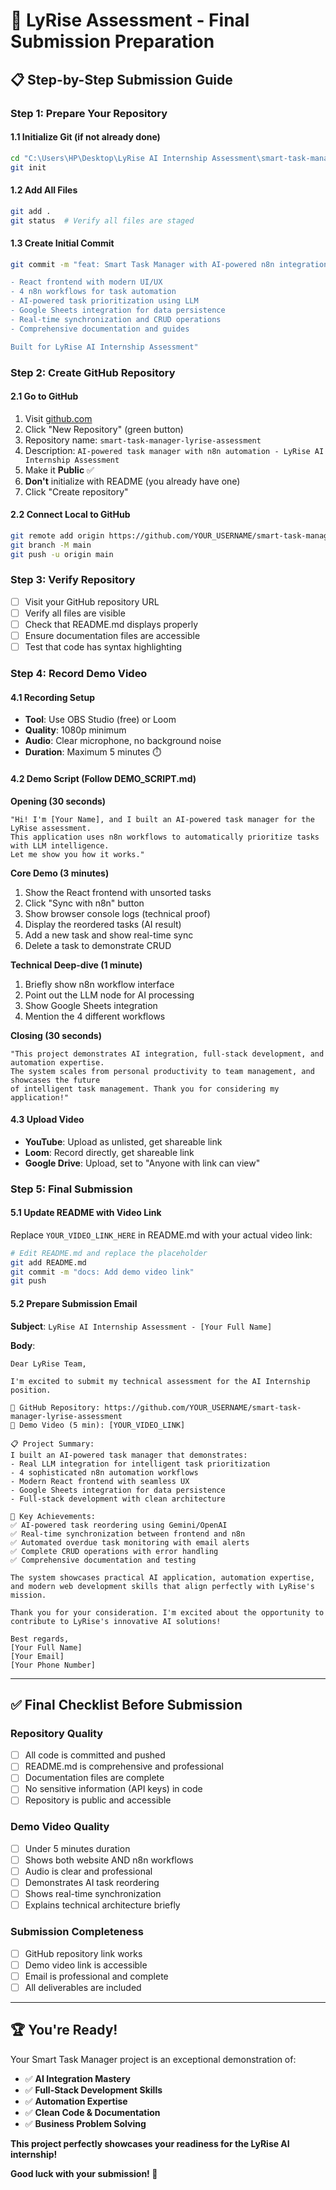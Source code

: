 # 🚀 LyRise Assessment - Final Submission Preparation

## 📋 **Step-by-Step Submission Guide**

### **Step 1: Prepare Your Repository**

#### **1.1 Initialize Git (if not already done)**
```bash
cd "C:\Users\HP\Desktop\LyRise AI Internship Assessment\smart-task-manager"
git init
```

#### **1.2 Add All Files**
```bash
git add .
git status  # Verify all files are staged
```

#### **1.3 Create Initial Commit**
```bash
git commit -m "feat: Smart Task Manager with AI-powered n8n integration

- React frontend with modern UI/UX
- 4 n8n workflows for task automation
- AI-powered task prioritization using LLM
- Google Sheets integration for data persistence
- Real-time synchronization and CRUD operations
- Comprehensive documentation and guides

Built for LyRise AI Internship Assessment"
```

### **Step 2: Create GitHub Repository**

#### **2.1 Go to GitHub**
1. Visit [github.com](https://github.com)
2. Click "New Repository" (green button)
3. Repository name: `smart-task-manager-lyrise-assessment`
4. Description: `AI-powered task manager with n8n automation - LyRise AI Internship Assessment`
5. Make it **Public** ✅
6. **Don't** initialize with README (you already have one)
7. Click "Create repository"

#### **2.2 Connect Local to GitHub**
```bash
git remote add origin https://github.com/YOUR_USERNAME/smart-task-manager-lyrise-assessment.git
git branch -M main
git push -u origin main
```

### **Step 3: Verify Repository**
- [ ] Visit your GitHub repository URL
- [ ] Verify all files are visible
- [ ] Check that README.md displays properly
- [ ] Ensure documentation files are accessible
- [ ] Test that code has syntax highlighting

### **Step 4: Record Demo Video**

#### **4.1 Recording Setup**
- **Tool**: Use OBS Studio (free) or Loom
- **Quality**: 1080p minimum
- **Audio**: Clear microphone, no background noise
- **Duration**: Maximum 5 minutes ⏱️

#### **4.2 Demo Script (Follow DEMO_SCRIPT.md)**

**Opening (30 seconds)**
```
"Hi! I'm [Your Name], and I built an AI-powered task manager for the LyRise assessment. 
This application uses n8n workflows to automatically prioritize tasks with LLM intelligence. 
Let me show you how it works."
```

**Core Demo (3 minutes)**
1. Show the React frontend with unsorted tasks
2. Click "Sync with n8n" button
3. Show browser console logs (technical proof)
4. Display the reordered tasks (AI result)
5. Add a new task and show real-time sync
6. Delete a task to demonstrate CRUD

**Technical Deep-dive (1 minute)**
1. Briefly show n8n workflow interface
2. Point out the LLM node for AI processing
3. Show Google Sheets integration
4. Mention the 4 different workflows

**Closing (30 seconds)**
```
"This project demonstrates AI integration, full-stack development, and automation expertise. 
The system scales from personal productivity to team management, and showcases the future 
of intelligent task management. Thank you for considering my application!"
```

#### **4.3 Upload Video**
- **YouTube**: Upload as unlisted, get shareable link
- **Loom**: Record directly, get shareable link  
- **Google Drive**: Upload, set to "Anyone with link can view"

### **Step 5: Final Submission**

#### **5.1 Update README with Video Link**
Replace `YOUR_VIDEO_LINK_HERE` in README.md with your actual video link:
```bash
# Edit README.md and replace the placeholder
git add README.md
git commit -m "docs: Add demo video link"
git push
```

#### **5.2 Prepare Submission Email**

**Subject**: `LyRise AI Internship Assessment - [Your Full Name]`

**Body**:
```
Dear LyRise Team,

I'm excited to submit my technical assessment for the AI Internship position.

🔗 GitHub Repository: https://github.com/YOUR_USERNAME/smart-task-manager-lyrise-assessment
🎥 Demo Video (5 min): [YOUR_VIDEO_LINK]

📋 Project Summary:
I built an AI-powered task manager that demonstrates:
- Real LLM integration for intelligent task prioritization
- 4 sophisticated n8n automation workflows
- Modern React frontend with seamless UX
- Google Sheets integration for data persistence
- Full-stack development with clean architecture

🎯 Key Achievements:
✅ AI-powered task reordering using Gemini/OpenAI
✅ Real-time synchronization between frontend and n8n
✅ Automated overdue task monitoring with email alerts
✅ Complete CRUD operations with error handling
✅ Comprehensive documentation and testing

The system showcases practical AI application, automation expertise, and modern web development skills that align perfectly with LyRise's mission.

Thank you for your consideration. I'm excited about the opportunity to contribute to LyRise's innovative AI solutions!

Best regards,
[Your Full Name]
[Your Email]
[Your Phone Number]
```

---

## ✅ **Final Checklist Before Submission**

### **Repository Quality**
- [ ] All code is committed and pushed
- [ ] README.md is comprehensive and professional
- [ ] Documentation files are complete
- [ ] No sensitive information (API keys) in code
- [ ] Repository is public and accessible

### **Demo Video Quality**
- [ ] Under 5 minutes duration
- [ ] Shows both website AND n8n workflows
- [ ] Audio is clear and professional
- [ ] Demonstrates AI task reordering
- [ ] Shows real-time synchronization
- [ ] Explains technical architecture briefly

### **Submission Completeness**
- [ ] GitHub repository link works
- [ ] Demo video link is accessible
- [ ] Email is professional and complete
- [ ] All deliverables are included

---

## 🏆 **You're Ready!**

Your Smart Task Manager project is an exceptional demonstration of:
- ✅ **AI Integration Mastery**
- ✅ **Full-Stack Development Skills** 
- ✅ **Automation Expertise**
- ✅ **Clean Code & Documentation**
- ✅ **Business Problem Solving**

**This project perfectly showcases your readiness for the LyRise AI internship!**

**Good luck with your submission! 🚀**
